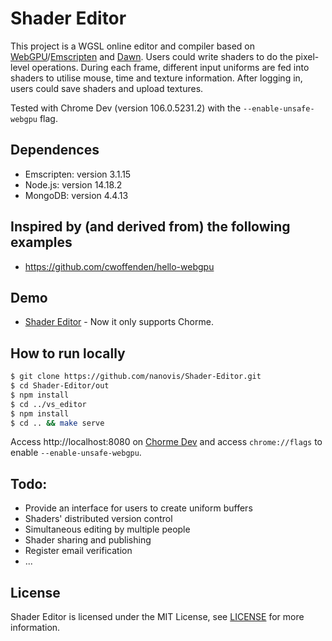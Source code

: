 # Shader Editor
This project is a WGSL online editor and compiler based on [WebGPU](https://gpuweb.github.io/gpuweb/)/[Emscripten](https://emscripten.org/) and [Dawn](https://dawn.googlesource.com/dawn). Users could write shaders to do the pixel-level operations. During each frame, different input uniforms are fed into shaders to utilise mouse, time and texture information. After logging in, users could save shaders and upload textures.

Tested with Chrome Dev (version 106.0.5231.2) with the `--enable-unsafe-webgpu` flag.

## Dependences
- Emscripten: version 3.1.15
- Node.js: version 14.18.2
- MongoDB: version 4.4.13

## Inspired by (and derived from) the following examples
- https://github.com/cwoffenden/hello-webgpu

## Demo
- [Shader Editor](https://shadereditor.kaust.edu.sa/) - Now it only supports Chorme.
## How to run locally
```sh
$ git clone https://github.com/nanovis/Shader-Editor.git
$ cd Shader-Editor/out
$ npm install
$ cd ../vs_editor
$ npm install
$ cd .. && make serve
```
Access http://localhost:8080 on [Chorme Dev](https://www.google.com/chrome/dev/) and access `chrome://flags` to enable `--enable-unsafe-webgpu`.
## Todo:
- Provide an interface for users to create uniform buffers
- Shaders' distributed version control
- Simultaneous editing by multiple people
- Shader sharing and publishing
- Register email verification
- ...
## License
Shader Editor is licensed under the MIT License, see [LICENSE](https://github.com/nanovis/Shader-Editor/blob/main/LICENSE) for more information.
